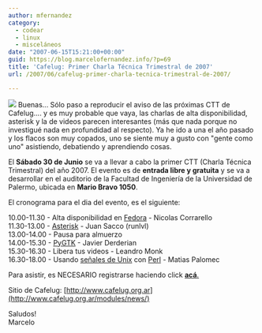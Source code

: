```yaml
---
author: mfernandez
category:
  - codear
  - linux
  - misceláneos
date: "2007-06-15T15:21:00+00:00"
guid: https://blog.marcelofernandez.info/?p=69
title: 'Cafelug: Primer Charla Técnica Trimestral de 2007'
url: /2007/06/cafelug-primer-charla-tecnica-trimestral-de-2007/

---
```

[![](http://3.bp.blogspot.com/_nDZ247g0qSM/RnKvoac5XCI/AAAAAAAAAHI/fwBfNgKWt9c/s320/gardetux.png)](http://3.bp.blogspot.com/_nDZ247g0qSM/RnKvoac5XCI/AAAAAAAAAHI/fwBfNgKWt9c/s1600-h/gardetux.png) Buenas... Sólo paso a reproducir el aviso de las próximas CTT de Cafelug.... y es muy probable que vaya, las charlas de alta disponibilidad, asterisk y la de videos parecen interesantes (más que nada porque no investigué nada en profundidad al respecto). Ya he ido a una el año pasado y los flacos son muy copados, uno se siente muy a gusto con "gente como uno" asistiendo, debatiendo y aprendiendo cosas.

El **Sábado 30 de Junio** se va a llevar a cabo la primer CTT (Charla Técnica Trimestral) del año 2007. El evento es de **entrada libre y gratuita** y se va a desarrollar en el auditorio de la Facultad de Ingeniería de la Universidad de Palermo, ubicada en **Mario Bravo 1050**.

El cronograma para el dia del evento, es el siguiente:

10.00-11.30 - Alta disponibilidad en [Fedora](http://fedoraproject.org/) \- Nicolas Corrarello  
11.30-13.00 - [Asterisk](http://www.asterisk.org/) \- Juan Sacco (runlvl)  
13.00-14.00 - Pausa para almuerzo  
14.00-15.30 - [PyGTK](http://www.pygtk.org/) \- Javier Derderian  
15.30-16.30 - Libera tus videos - Leandro Monk  
16.30-18.00 - Usando [señales de Unix](http://es.wikipedia.org/wiki/Se%C3%B1al_%28inform%C3%A1tica%29) con [Perl](http://www.perl.org/) \- Matias Palomec

Para asistir, es NECESARIO registrarse haciendo click [**acá**.](http://www.cafelug.org.ar/modules/formulaire/index.php?id=2)

Sitio de Cafelug: [http://www.cafelug.org.ar](http://www.cafelug.org.ar/modules/news/)

Saludos!  
Marcelo
